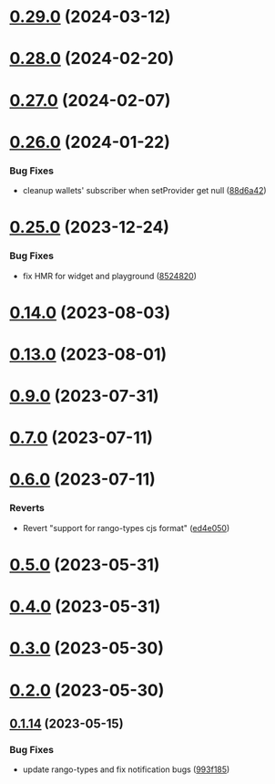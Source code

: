 # [0.29.0](https://github.com/rango-exchange/rango-client/compare/provider-cosmostation@0.28.0...provider-cosmostation@0.29.0) (2024-03-12)



# [0.28.0](https://github.com/rango-exchange/rango-client/compare/provider-cosmostation@0.27.0...provider-cosmostation@0.28.0) (2024-02-20)



# [0.27.0](https://github.com/rango-exchange/rango-client/compare/provider-cosmostation@0.26.0...provider-cosmostation@0.27.0) (2024-02-07)



# [0.26.0](https://github.com/rango-exchange/rango-client/compare/provider-cosmostation@0.25.0...provider-cosmostation@0.26.0) (2024-01-22)


### Bug Fixes

* cleanup wallets' subscriber when setProvider get null ([88d6a42](https://github.com/rango-exchange/rango-client/commit/88d6a423c49b34b3d9ff567e22df36c3b009bb76))



# [0.25.0](https://github.com/rango-exchange/rango-client/compare/provider-cosmostation@0.23.0...provider-cosmostation@0.25.0) (2023-12-24)


### Bug Fixes

* fix HMR for widget and playground ([8524820](https://github.com/rango-exchange/rango-client/commit/8524820f10cf0b8921f3db0c4f620ff98daa4103))



# [0.14.0](https://github.com/rango-exchange/rango-client/compare/provider-cosmostation@0.13.0...provider-cosmostation@0.14.0) (2023-08-03)



# [0.13.0](https://github.com/rango-exchange/rango-client/compare/provider-cosmostation@0.12.0...provider-cosmostation@0.13.0) (2023-08-01)



# [0.9.0](https://github.com/rango-exchange/rango-client/compare/provider-cosmostation@0.8.0...provider-cosmostation@0.9.0) (2023-07-31)



# [0.7.0](https://github.com/rango-exchange/rango-client/compare/provider-cosmostation@0.6.0...provider-cosmostation@0.7.0) (2023-07-11)



# [0.6.0](https://github.com/rango-exchange/rango-client/compare/provider-cosmostation@0.5.0...provider-cosmostation@0.6.0) (2023-07-11)


### Reverts

* Revert "support for rango-types cjs format" ([ed4e050](https://github.com/rango-exchange/rango-client/commit/ed4e050bfc0dcde7aeffa6b0d73b02080a5721eb))



# [0.5.0](https://github.com/rango-exchange/rango-client/compare/provider-cosmostation@0.4.0...provider-cosmostation@0.5.0) (2023-05-31)



# [0.4.0](https://github.com/rango-exchange/rango-client/compare/provider-cosmostation@0.3.0...provider-cosmostation@0.4.0) (2023-05-31)



# [0.3.0](https://github.com/rango-exchange/rango-client/compare/provider-cosmostation@0.2.0...provider-cosmostation@0.3.0) (2023-05-30)



# [0.2.0](https://github.com/rango-exchange/rango-client/compare/provider-cosmostation@0.1.15...provider-cosmostation@0.2.0) (2023-05-30)



## [0.1.14](https://github.com/rango-exchange/rango-client/compare/provider-cosmostation@0.1.13...provider-cosmostation@0.1.14) (2023-05-15)


### Bug Fixes

* update rango-types and fix notification bugs ([993f185](https://github.com/rango-exchange/rango-client/commit/993f185e0b8c5e5e15a2c65ba2d85d1f9c8daa90))



